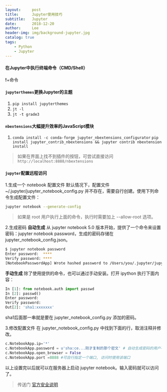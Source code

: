 ```yaml
---
layout:     post
title:      Jupyter使用技巧
subtitle:   Jupyter
date:       2018-12-20
author:     Lee
header-img: img/background-jupyter.jpg
catalog: true
tags:
    - Python
    - Jupyter
---
```


#### 在Jupyter中执行终端命令（CMD/Shell）

**!**+命令

#### `jupyterthemes`更换Jupyter的主题

1. `pip install jupyterthemes`
2. `jt -l`
3. `jt -t grade3`

#### `nbextensions`大幅提升效率的JavaScript模块

1. `conda install -c conda-forge jupyter_nbextensions_configurator`
   `pip install jupyter_contrib_nbextensions && jupyter contrib nbextension install`

> 如果在界面上找不到插件的按钮，可尝试直接访问`http://localhost:8888/nbextensions`

#### `jupyter`配置远程访问

1.生成一个 notebook 配置文件
默认情况下，配置文件 ~/.jupyter/jupyter_notebook_config.py 并不存在，需要自行创建。使用下列命令生成配置文件：

```bash
jupyter notebook --generate-config
```

> 如果是 root 用户执行上面的命令，执行时需要加上 --allow-root 选项。

2.生成密码
**自动生成**
从 jupyter notebook 5.0 版本开始，提供了一个命令来设置密码：jupyter notebook password，生成的密码存储在 jupyter_notebook_config.json。

```bash
$ jupyter notebook password
Enter password:  ****
Verify password: ****
[NotebookPasswordApp] Wrote hashed password to /Users/you/.jupyter/jupyter_notebook_config.json
```

**手动生成**
除了使用提供的命令，也可以通过手动安装。打开 ipython 执行下面内容：

```python
In [1]: from notebook.auth import passwd
In [2]: passwd()
Enter password:
Verify password:
Out[2]: 'sha1:xxxxxxx'
```

sha1后面那一串就是要在 jupyter_notebook_config.py 添加的密码。

3.修改配置文件
在 jupyter_notebook_config.py 中找到下面的行，取消注释并修改。

```python
c.NotebookApp.ip='*'
c.NotebookApp.password = u'sha:ce...刚才复制的那个密文' # 自动生成密码的用户不需要配置此项
c.NotebookApp.open_browser = False
c.NotebookApp.port =8888 #可自行指定一个端口, 访问时使用该端口
```

以上设置完以后就可以在服务器上启动 jupyter notebook。输入密码就可以访问了。

> 传送门
[官方安全说明](https://jupyter-notebook.readthedocs.io/en/latest/public_server.html#notebook-server-security)
